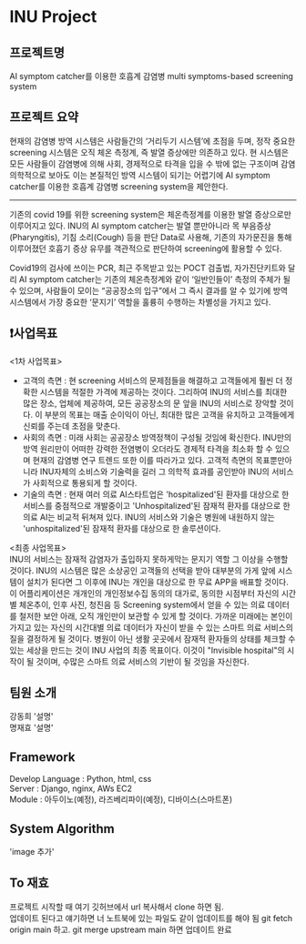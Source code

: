 # INU Project

## 프로젝트명 
AI symptom catcher를 이용한 호흡계 감염병 multi symptoms-based screening system

## 프로젝트 요약
현재의 감염병 방역 시스템은 사람들간의 ‘거리두기 시스템’에 초점을 두며, 정작 중요한 screening 시스템은 오직 체온 측정계, 즉 발열 증상에만 의존하고 있다. 현 시스템은 모든 사람들이 감염병에 의해 사회, 경제적으로 타격을 입을 수 밖에 없는 구조이며 감염 의학적으로 보아도 이는 본질적인 방역 시스템이 되기는 어렵기에 AI symptom catcher를 이용한 호흡계 감염병 screening system을 제안한다.
***
기존의 covid 19를 위한 screening system은 체온측정계를 이용한 발열 증상으로만 이루어지고 있다. INU의 AI symptom catcher는 발열 뿐만아니라 목 부음증상(Pharyngitis), 기침 소리(Cough) 등을 판단 Data로 사용해, 기존의 자가문진을 통해 이루어졌던 호흡기 증상 유무를 객관적으로 판단하여 screening에 활용할 수 있다.

Covid19의 검사에 쓰이는 PCR, 최근 주목받고 있는 POCT 검출법, 자가진단키트와 달리 AI symptom catcher는 기존의 체온측정계와 같이 ‘일반인들이’ 측정의 주체가 될 수 있으며, 사람들이 모이는 “공공장소의 입구”에서 그 즉시 결과를 알 수 있기에 방역 시스템에서 가장 중요한 ‘문지기’ 역할을 훌륭히 수행하는 차별성을 가지고 있다.

## :heavy_exclamation_mark:사업목표
<1차 사업목표>
- 고객의 측면 : 현 screening 서비스의 문제점들을 해결하고 고객들에게 훨씬 더 정확한 시스템을 적절한 가격에 제공하는 것이다. 그리하여 INU의 서비스를 최대한 많은 장소, 업체에 제공하여, 모든 공공장소의 문 앞을 INU의 서비스로 장악할 것이다. 이 부분의 목표는 매출 순이익이 아닌, 최대한 많은 고객을 유치하고 고객들에게 신뢰를 주는데 초점을 맞춘다.
- 사회의 측면 : 미래 사회는 공공장소 방역정책이 구성될 것임에 확신한다. INU만의 방역 원리만이 어떠한 강력한 전염병이 오더라도 경제적 타격을 최소화 할 수 있으며 현재의 감염병 연구 트렌드 또한 이를 따라가고 있다. 고객적 측면의 목표뿐만아니라 INU자체의 소비스와 기술력을 길러 그 의학적 효과를 공인받아 INU의 서비스가 사회적으로 통용되게 할 것이다.
- 기술의 측면 : 현재 여러 의료 AI스타트업은 'hospitalized'된 환자를 대상으로 한 서비스를 중점적으로 개발중이고 'Unhospitalized'된 잠재적 환자를 대상으로 한 의료 AI는 비교적 뒤쳐져 있다. INU의 서비스와 기술은 병원에 내원하지 않는 'unhospitalized'된 잠재적 환자를 대상으로 한 솔루션이다.

<최종 사업목표> </br>
INU의 서비스는 잠재적 감염자가 출입하지 못하게막는 문지기 역할 그 이상을 수행할 것이다. INU의 시스템은 많은 소상공인 고객들의 선택을 받아 대부분의 가게 앞에 시스템이 설치가 된다면 그 이후에 INU는 개인을 대상으로 한 무료 APP을 배표할 것이다. 이 어플리케이션은 개개인의 개인정보수집 동의의 대가로, 동의한 시점부터 자신의 시간별 체온추이, 인후 사진, 청진음 등 Screening system에서 얻을 수 있는 의료 데이터를 철저한 보안 아래, 오직 개인만이 보관할 수 있게 할 것이다. 가까운 미래에는 본인이 가지고 있는 자신의 시간대별 의료 데이터가 자신이 받을 수 있는 스마트 의료 서비스의 질을 결정하게 될 것이다.
병원이 아닌 생활 곳곳에서 잠재적 환자들의 상태를 체크할 수 있는 세상을 만드는 것이 INU 사업의 최종 목표이다. 이것이 "Invisible hospital"의 시작이 될 것이며, 수많은 스마트 의료 서비스의 기반이 될 것임을 자신한다.

## 팀원 소개
강동희 '설명' </br>
명재효 '설명'

## Framework
Develop Language : Python, html, css  
Server : Django, nginx, AWs EC2  
Module : 아두이노(예정), 라즈베리파이(예정), 디바이스(스마트폰)  

## System Algorithm
'image 추가'

## To 재효
프로젝트 시작할 때 여기 깃허브에서 url 복사해서 clone 하면 됨.  
업데이트 된다고 얘기하면 너 노트북에 있는 파일도 같이 업데이트를 해야 됨
git fetch origin main 하고. 
git merge upstream main 하면 업데이트 완료
